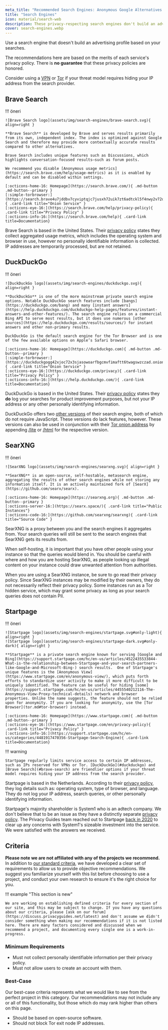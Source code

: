 ```yaml
---
meta_title: "Recommended Search Engines: Anonymous Google Alternatives - Privacy Guides"
title: "Search Engines"
icon: material/search-web
description: These privacy-respecting search engines don't build an advertising profile based on your searches.
cover: search-engines.webp
---
```


Use a search engine that doesn't build an advertising profile based on your searches.

The recommendations here are based on the merits of each service's privacy policy. There is **no guarantee** that these privacy policies are honored.

Consider using a [VPN](vpn.md) or [Tor](https://www.torproject.org/) if your threat model requires hiding your IP address from the search provider.

## Brave Search

!!! öneri

    ![Brave Search logo](assets/img/search-engines/brave-search.svg){ align=right }
    
    **Brave Search** is developed by Brave and serves results primarily from its own, independent index. The index is optimized against Google Search and therefore may provide more contextually accurate results compared to other alternatives.
    
    Brave Search includes unique features such as Discussions, which highlights conversation-focused results—such as forum posts.
    
    We recommend you disable [Anonymous usage metrics](https://search.brave.com/help/usage-metrics) as it is enabled by default and can be disabled within settings.
    
    [:octicons-home-16: Homepage](https://search.brave.com/){ .md-button .md-button--primary }
    [:simple-torbrowser:](https://search.brave4u7jddbv7cyviptqjc7jusxh72uik7zt6adtckl5f4nwy2v72qd.onion){ .card-link title="Onion Service" }
    [:octicons-eye-16:](https://search.brave.com/help/privacy-policy){ .card-link title="Privacy Policy" }
    [:octicons-info-16:](https://search.brave.com/help){ .card-link title=Documentation}

Brave Search is based in the United States. Their [privacy policy](https://search.brave.com/help/privacy-policy) states they collect aggregated usage metrics, which includes the operating system and browser in use, however no personally identifiable information is collected. IP addresses are temporarily processed, but are not retained.

## DuckDuckGo

!!! öneri

    ![DuckDuckGo logo](assets/img/search-engines/duckduckgo.svg){ align=right }
    
    **DuckDuckGo** is one of the more mainstream private search engine options. Notable DuckDuckGo search features include [bangs](https://duckduckgo.com/bang) and many [instant answers](https://help.duckduckgo.com/duckduckgo-help-pages/features/instant-answers-and-other-features/). The search engine relies on a commercial Bing API to serve most results, but it does use numerous [other sources](https://help.duckduckgo.com/results/sources/) for instant answers and other non-primary results.
    
    DuckDuckGo is the default search engine for the Tor Browser and is one of the few available options on Apple’s Safari browser.
    
    [:octicons-home-16: Homepage](https://duckduckgo.com){ .md-button .md-button--primary }
    [:simple-torbrowser:](https://duckduckgogg42xjoc72x3sjasowoarfbgcmvfimaftt6twagswzczad.onion){ .card-link title="Onion Service" }
    [:octicons-eye-16:](https://duckduckgo.com/privacy){ .card-link title="Privacy Policy" }
    [:octicons-info-16:](https://help.duckduckgo.com/){ .card-link title=Documentation}

DuckDuckGo is based in the United States. Their [privacy policy](https://duckduckgo.com/privacy) states they **do** log your searches for product improvement purposes, but not your IP address or any other personally identifying information.

DuckDuckGo offers two [other versions](https://help.duckduckgo.com/features/non-javascript/) of their search engine, both of which do not require JavaScript. These versions do lack features, however. These versions can also be used in conjunction with their [Tor onion address](https://duckduckgogg42xjoc72x3sjasowoarfbgcmvfimaftt6twagswzczad.onion/) by appending [/lite](https://duckduckgogg42xjoc72x3sjasowoarfbgcmvfimaftt6twagswzczad.onion/lite) or [/html](https://duckduckgogg42xjoc72x3sjasowoarfbgcmvfimaftt6twagswzczad.onion/html) for the respective version.

## SearXNG

!!! öneri

    ![SearXNG logo](assets/img/search-engines/searxng.svg){ align=right }
    
    **SearXNG** is an open-source, self-hostable, metasearch engine, aggregating the results of other search engines while not storing any information itself. It is an actively maintained fork of [SearX](https://github.com/searx/searx).
    
    [:octicons-home-16: Homepage](https://searxng.org){ .md-button .md-button--primary }
    [:octicons-server-16:](https://searx.space/){ .card-link title="Public Instances"}
    [:octicons-code-16:](https://github.com/searxng/searxng){ .card-link title="Source Code" }

SearXNG is a proxy between you and the search engines it aggregates from. Your search queries will still be sent to the search engines that SearXNG gets its results from.

When self-hosting, it is important that you have other people using your instance so that the queries would blend in. You should be careful with where and how you are hosting SearXNG, as people looking up illegal content on your instance could draw unwanted attention from authorities.

When you are using a SearXNG instance, be sure to go read their privacy policy. Since SearXNG instances may be modified by their owners, they do not necessarily reflect their privacy policy. Some instances run as a Tor hidden service, which may grant some privacy as long as your search queries does not contain PII.

## Startpage

!!! öneri

    ![Startpage logo](assets/img/search-engines/startpage.svg#only-light){ align=right }
    ![Startpage logo](assets/img/search-engines/startpage-dark.svg#only-dark){ align=right }
    
    **Startpage** is a private search engine known for serving [Google and Bing](https://support.startpage.com/hc/en-us/articles/4522435533844-What-is-the-relationship-between-Startpage-and-your-search-partners-like-Google-and-Microsoft-Bing-) search results.  One of Startpage's unique features is the [Anonymous View](https://www.startpage.com/en/anonymous-view/), which puts forth efforts to standardize user activity to make it more difficult to be uniquely identified. The feature can be useful for hiding [some](https://support.startpage.com/hc/en-us/articles/4455540212116-The-Anonymous-View-Proxy-technical-details) network and browser properties. Unlike the name suggests, the feature should not be relied upon for anonymity. If you are looking for anonymity, use the [Tor Browser](tor.md#tor-browser) instead.
    
    [:octicons-home-16: Homepage](https://www.startpage.com){ .md-button .md-button--primary }
    [:octicons-eye-16:](https://www.startpage.com/en/privacy-policy){ .card-link title="Privacy Policy" }
    [:octicons-info-16:](https://support.startpage.com/hc/en-us/categories/4481917470356-Startpage-Search-Engine){ .card-link title=Documentation}

!!! warning

    Startpage regularly limits service access to certain IP addresses, such as IPs reserved for VPNs or Tor. [DuckDuckGo](#duckduckgo) and [Brave Search](#brave-search) are friendlier options if your threat model requires hiding your IP address from the search provider.

Startpage is based in the Netherlands. According to their [privacy policy](https://www.startpage.com/en/privacy-policy/), they log details such as: operating system, type of browser, and language. They do not log your IP address, search queries, or other personally identifying information.

Startpage's majority shareholder is System1 who is an adtech company. We don't believe that to be an issue as they have a distinctly separate [privacy policy](https://system1.com/terms/privacy-policy). The Privacy Guides team reached out to Startpage [back in 2020](https://web.archive.org/web/20210118031008/https://blog.privacytools.io/relisting-startpage/) to clear up any concerns with System1's sizeable investment into the service. We were satisfied with the answers we received.

## Criteria

**Please note we are not affiliated with any of the projects we recommend.** In addition to [our standard criteria](about/criteria.md), we have developed a clear set of requirements to allow us to provide objective recommendations. We suggest you familiarize yourself with this list before choosing to use a project, and conduct your own research to ensure it's the right choice for you.

!!! example "This section is new"

    We are working on establishing defined criteria for every section of our site, and this may be subject to change. If you have any questions about our criteria, please [ask on our forum](https://discuss.privacyguides.net/latest) and don't assume we didn't consider something when making our recommendations if it is not listed here. There are many factors considered and discussed when we recommend a project, and documenting every single one is a work-in-progress.

### Minimum Requirements

- Must not collect personally identifiable information per their privacy policy.
- Must not allow users to create an account with them.

### Best-Case

Our best-case criteria represents what we would like to see from the perfect project in this category. Our recommendations may not include any or all of this functionality, but those which do may rank higher than others on this page.

- Should be based on open-source software.
- Should not block Tor exit node IP addresses.
